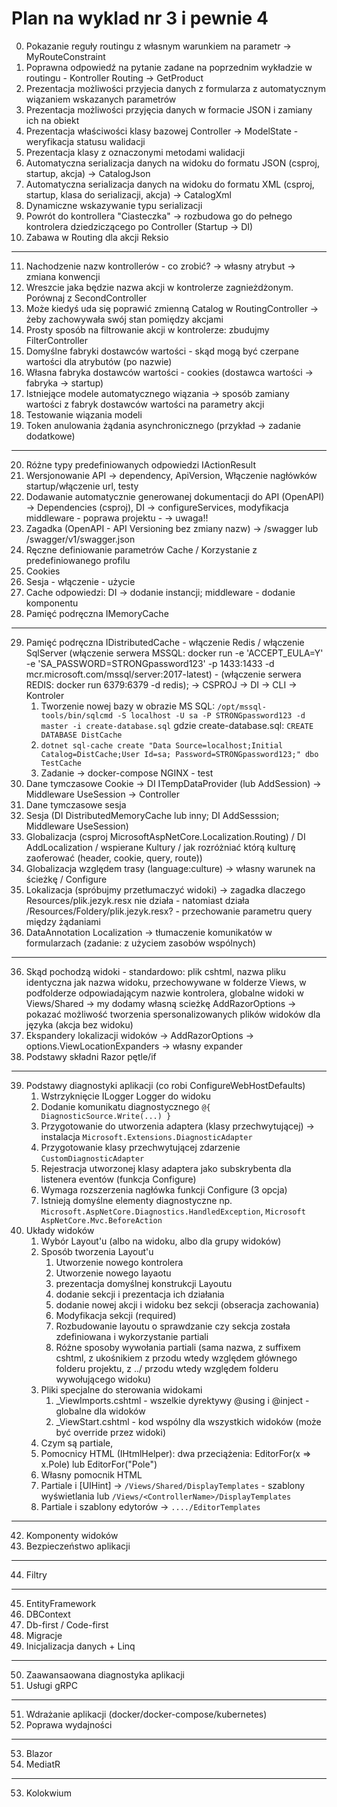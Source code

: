 # Plan na wyklad nr 3 i pewnie 4
0. Pokazanie reguły routingu z własnym warunkiem na parametr -> MyRouteConstraint
1. Poprawna odpowiedź na pytanie zadane na poprzednim wykładzie w routingu - Kontroller Routing -> GetProduct
2. Prezentacja możliwości przyjecia danych z formularza z automatycznym wiązaniem wskazanych parametrów
3. Prezentacja możliwości przyjęcia danych w formacie JSON i zamiany ich na obiekt
4. Prezentacja właściwości klasy bazowej Controller -> ModelState - weryfikacja statusu walidacji
5. Prezentacja klasy z oznaczonymi metodami walidacji
6. Automatyczna serializacja danych na widoku do formatu JSON (csproj, startup, akcja) -> CatalogJson
7. Automatyczna serializacja danych na widoku do formatu XML (csproj, startup, klasa do serializacji, akcja) -> CatalogXml
8. Dynamiczne wskazywanie typu serializacji
9. Powrót do kontrollera "Ciasteczka" -> rozbudowa go do pełnego kontrolera dziedziczącego po Controller (Startup -> DI)
10. Zabawa w Routing dla akcji Reksio
---
11. Nachodzenie nazw kontrollerów - co zrobić? -> własny atrybut -> zmiana konwencji
12. Wreszcie jaka będzie nazwa akcji w kontrolerze zagnieżdżonym. Porównaj z SecondController
13. Może kiedyś uda się poprawić zmienną Catalog w RoutingController -> żeby zachowywała swój stan pomiędzy akcjami
14. Prosty sposób na filtrowanie akcji w kontrolerze: zbudujmy FilterController
15. Domyślne fabryki dostawców wartości - skąd mogą być czerpane wartości dla atrybutów (po nazwie)
16. Własna fabryka dostawców wartości - cookies (dostawca wartości -> fabryka -> startup)
17. Istniejące modele automatycznego wiązania -> sposób zamiany wartości z fabryk dostawców wartości na parametry akcji
18. Testowanie wiązania modeli
19. Token anulowania żądania asynchronicznego (przykład -> zadanie dodatkowe)
---
20. Różne typy predefiniowanych odpowiedzi IActionResult
21. Wersjonowanie API -> dependency, ApiVersion, Włączenie nagłówków startup/włączenie url, testy
22. Dodawanie automatycznie generowanej dokumentacji do API (OpenAPI) -> Dependencies (csproj), DI -> configureServices, modyfikacja middleware - poprawa projektu - -> uwaga!!
23. Zagadka (OpenAPI - API Versioning bez zmiany nazw) -> /swagger lub /swagger/v1/swagger.json 
24. Ręczne definiowanie parametrów Cache / Korzystanie z predefiniowanego profilu
25. Cookies
26. Sesja - włączenie - użycie
27. Cache odpowiedzi: DI -> dodanie instancji; middleware - dodanie komponentu 
28. Pamięć podręczna IMemoryCache
---
29. Pamięć podręczna IDistributedCache - włączenie Redis / włączenie SqlServer (włączenie serwera MSSQL: docker run -e 'ACCEPT_EULA=Y' -e 'SA_PASSWORD=STRONGpassword123' -p 1433:1433 -d mcr.microsoft.com/mssql/server:2017-latest) - (włączenie serwera REDIS: docker run 6379:6379 -d redis); -> CSPROJ -> DI -> CLI -> Kontroler
    1. Tworzenie nowej bazy w obrazie MS SQL: `/opt/mssql-tools/bin/sqlcmd -S localhost -U sa -P STRONGpassword123 -d master -i create-database.sql` gdzie create-database.sql: `CREATE DATABASE DistCache`
    2. `dotnet sql-cache create "Data Source=localhost;Initial Catalog=DistCache;User Id=sa; Password=STRONGpassword123;" dbo TestCache` 
    3. Zadanie -> docker-compose NGINX - test
30. Dane tymczasowe Cookie  -> DI ITempDataProvider (lub AddSession) -> Middleware UseSession -> Controller
31. Dane tymczasowe sesja
32. Sesja (DI DistributedMemoryCache lub inny; DI AddSesssion; Middleware UseSession)
33. Globalizacja (csproj MicrosoftAspNetCore.Localization.Routing) / DI AddLocalization / wspierane Kultury / jak rozróżniać którą kulturę zaoferować (header, cookie, query, route))
34. Globalizacja względem trasy (language:culture) -> własny warunek na ścieżkę / Configure<RouteOptions>
34. Lokalizacja (spróbujmy przetłumaczyć widoki) -> zagadka dlaczego Resources/plik.jezyk.resx nie działa - natomiast działa /Resources/Foldery/plik.jezyk.resx? - przechowanie parametru query między żądaniami
35. DataAnnotation Localization -> tłumaczenie komunikatów w formularzach (zadanie: z użyciem zasobów wspólnych)
---
36. Skąd pochodzą widoki - standardowo: plik cshtml, nazwa pliku identyczna jak nazwa widoku, przechowywane w folderze Views, w podfolderze odpowiadającym nazwie kontrolera, globalne widoki w Views/Shared -> my dodamy własną scieżkę AddRazorOptions -> pokazać możliwość tworzenia spersonalizowanych plików widoków dla języka (akcja bez widoku)
37. Ekspandery lokalizacji widoków -> AddRazorOptions -> options.ViewLocationExpanders -> własny expander
38. Podstawy składni Razor pętle/if 
---
39. Podstawy diagnostyki aplikacji (co robi ConfigureWebHostDefaults)
    1. Wstrzyknięcie ILogger<Typ> Logger do widoku
    2. Dodanie komunikatu diagnostycznego `@{ DiagnosticSource.Write(...) }`
    3. Przygotowanie do utworzenia adaptera (klasy przechwytującej) -> instalacja `Microsoft.Extensions.DiagnosticAdapter`
    4. Przygotowanie klasy przechwytującej zdarzenie `CustomDiagnosticAdapter`
    5. Rejestracja utworzonej klasy adaptera jako subskrybenta dla listenera eventów (funkcja Configure)
    6. Wymaga rozszerzenia nagłówka funkcji Configure (3 opcja)
    7. Istnieją domyślne elementy diagnostyczne np. `Microsoft.AspNetCore.Diagnostics.HandledException`, `Microsoft AspNetCore.Mvc.BeforeAction`
41. Układy widoków
    1. Wybór Layout'u (albo na widoku, albo dla grupy widoków)        
    2. Sposób tworzenia Layout'u
        1. Utworzenie nowego kontrolera
        2. Utworzenie nowego layaotu 
        3. prezentacja domyślnej konstrukcji Layoutu
        4. dodanie sekcji i prezentacja ich działania
        5. dodanie nowej akcji i widoku bez sekcji (obseracja zachowania)
        6. Modyfikacja sekcji (required)
        7. Rozbudowanie layoutu o sprawdzanie czy sekcja została zdefiniowana i wykorzystanie partiali
        8. Różne sposoby wywołania partiali (sama nazwa, z suffixem cshtml, z ukośnikiem z przodu wtedy względem głównego folderu projektu, z ../ przodu wtedy względem folderu wywołującego widoku)
    3. Pliki specjalne do sterowania widokami
        1. _ViewImports.cshtml - wszelkie dyrektywy @using i @inject - globalne dla widoków
        2. _ViewStart.cshtml - kod wspólny dla wszystkich widoków (może być override przez widoki)        
    3. Czym są partiale, 
    4. Pomocnicy HTML (IHtmlHelper): dwa przeciążenia: EditorFor(x => x.Pole) lub EditorFor("Pole")
    5. Własny pomocnik HTML
    6. Partiale i [UIHint] -> `/Views/Shared/DisplayTemplates` - szablony wyświetlania lub `/Views/<ControllerName>/DisplayTemplates`
    7. Partiale i szablony edytorów -> `..../EditorTemplates`
---
42. Komponenty widoków
43. Bezpieczeństwo aplikacji
--- 
44. Filtry
---
45. EntityFramework
46. DBContext
47. Db-first / Code-first
48. Migracje
49. Inicjalizacja danych + Linq
---
50. Zaawansaowana diagnostyka aplikacji
51. Usługi gRPC
---
51. Wdrażanie aplikacji (docker/docker-compose/kubernetes)
52. Poprawa wydajności 
---
53. Blazor
54. MediatR
---
53. Kolokwium